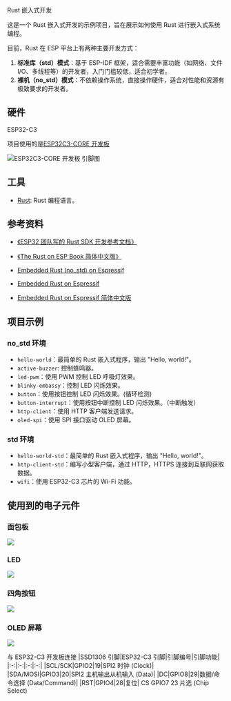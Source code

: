 Rust 嵌入式开发

这是一个 Rust 嵌入式开发的示例项目，旨在展示如何使用 Rust 进行嵌入式系统编程。

目前，Rust 在 ESP 平台上有两种主要开发方式：

1. **标准库（std）模式**：基于 ESP-IDF 框架，适合需要丰富功能（如网络、文件 I/O、多线程等）的开发者，入门门槛较低，适合初学者。
2. **裸机（no_std）模式**：不依赖操作系统，直接操作硬件，适合对性能和资源有极致要求的开发者。

## 硬件

ESP32-C3

项目使用的是[ESP32C3-CORE 开发板](https://wiki.luatos.com/chips/esp32c3/board.html)

![ESP32C3-CORE 开发板 引脚图](./imgs/ESP32-C3-CORE.png)

## 工具

- [Rust](https://www.rust-lang.org/): Rust 编程语言。

## 参考资料

- [《ESP32 团队写的 Rust SDK 开发参考文档》](https://esp32.implrust.com/index.html)
- [《The Rust on ESP Book 简体中文版》](https://narukara.github.io/rust-on-esp-book-zh-cn/introduction.html)

- [Embedded Rust (no_std) on Espressif](https://docs.espressif.com/projects/rust/no_std-training/)

- [Embedded Rust on Espressif](https://docs.esp-rs.org/std-training/)

- [Embedded Rust on Espressif 简体中文版](https://narukara.github.io/std-training-zh-cn/)

## 项目示例

### no_std 环境

- `hello-world`：最简单的 Rust 嵌入式程序，输出 "Hello, world!"。
- `active-buzzer`: 控制蜂鸣器。
- `led-pwm`：使用 PWM 控制 LED 呼吸灯效果。
- `blinky-embassy`：控制 LED 闪烁效果。
- `button`：使用按钮控制 LED 闪烁效果。(循环检测)
- `button-interrupt`：使用按钮中断控制 LED 闪烁效果。（中断触发）
- `http-client`：使用 HTTP 客户端发送请求。
- `oled-spi`：使用 SPI 接口驱动 OLED 屏幕。

### std 环境

- `hello-world-std`：最简单的 Rust 嵌入式程序，输出 "Hello, world!"。
- `http-client-std`：编写小型客户端，通过 HTTP，HTTPS 连接到互联网获取数据。
- `wifi`：使用 ESP32-C3 芯片的 Wi-Fi 功能。

## 使用到的电子元件

### 面包板

![](./imgs/Breadboard.png)

### LED

![](./imgs/LED.jpg)

### 四角按钮

![](./imgs/Button.jpg)

### OLED 屏幕

![](./imgs/OLED.png)

与 ESP32-C3 开发板连接
|SSD1306 引脚|ESP32-C3 引脚|引脚编号|引脚功能|
|:-:|:-:|:-:|:-:|
|SCL/SCK|GPIO2|19|SPI2 时钟 (Clock)|
|SDA/MOSI|GPIO3|20|SPI2 主机输出从机输入 (Data)|
|DC|GPIO8|29|数据/命令选择 (Data/Command)|
|RST|GPIO4|28|复位|
CS GPIO7 23 片选 (Chip Select)
